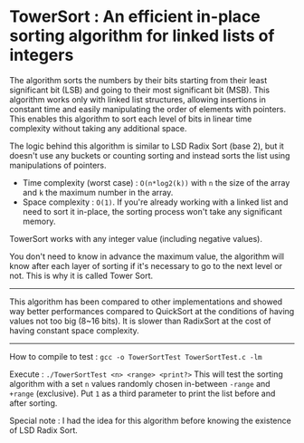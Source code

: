 # TowerSort : An efficient in-place sorting algorithm for linked lists of integers

The algorithm sorts the numbers by their bits starting from their least significant bit (LSB) and going to their most significant bit (MSB).
This algorithm works only with linked list structures, allowing insertions in constant time and easily manipulating the order of elements with pointers. This enables this algorithm to sort each level of bits in linear time complexity without taking any additional space.

The logic behind this algorithm is similar to LSD Radix Sort (base 2), but it doesn't use any buckets or counting sorting and instead sorts the list using manipulations of pointers.

- Time complexity (worst case) : `O(n*log2(k))` with `n` the size of the array and `k` the maximum number in the array.
- Space complexity : `O(1)`. If you're already working with a linked list and need to sort it in-place, the sorting process won't take any significant memory.

TowerSort works with any integer value (including negative values).

You don't need to know in advance the maximum value, the algorithm will know after each layer of sorting if it's necessary to go to the next level or not. This is why it is called Tower Sort.

------

This algorithm has been compared to other implementations and showed way better performances compared to QuickSort at the conditions of having values not too big (8~16 bits).
It is slower than RadixSort at the cost of having constant space complexity.

------

How to compile to test : `gcc -o TowerSortTest TowerSortTest.c -lm`

Execute : `./TowerSortTest <n> <range> <print?>`
This will test the sorting algorithm with a set `n` values randomly chosen in-between `-range` and `+range` (exclusive).
Put `1` as a third parameter to print the list before and after sorting.

Special note : I had the idea for this algorithm before knowing the existence of LSD Radix Sort.

